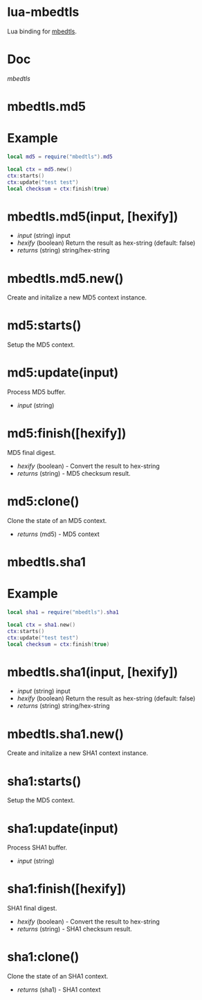lua-mbedtls
===
Lua binding for [mbedtls](https://github.com/ARMmbed/mbedtls).

Doc
===
*mbedtls*
	

mbedtls.md5
==

Example
=
```lua
local md5 = require("mbedtls").md5

local ctx = md5.new()
ctx:starts()
ctx:update("test test")
local checksum = ctx:finish(true)

```

mbedtls.md5(input, [hexify])
=

* *input* (string) input
* *hexify* (boolean) Return the result as hex-string (default: false)
* _returns_ (string) string/hex-string

mbedtls.md5.new()
=
Create and initalize a new MD5 context instance.

md5:starts()
=
Setup the MD5 context.

md5:update(input)
=

Process MD5 buffer.

* *input* (string)

md5:finish([hexify])
=

MD5 final digest.

* *hexify* (boolean) - Convert the result to hex-string
* _returns_ (string) - MD5 checksum result.

md5:clone()
==

Clone the state of an MD5 context.

* _returns_ (md5) - MD5 context


mbedtls.sha1
==

Example
=
```lua
local sha1 = require("mbedtls").sha1

local ctx = sha1.new()
ctx:starts()
ctx:update("test test")
local checksum = ctx:finish(true)

```

mbedtls.sha1(input, [hexify])
=

* *input* (string) input
* *hexify* (boolean) Return the result as hex-string (default: false)
* _returns_ (string) string/hex-string

mbedtls.sha1.new()
=
Create and initalize a new SHA1 context instance.

sha1:starts()
=
Setup the MD5 context.

sha1:update(input)
=

Process SHA1 buffer.

* *input* (string)

sha1:finish([hexify])
=

SHA1 final digest.

* *hexify* (boolean) - Convert the result to hex-string
* _returns_ (string) - SHA1 checksum result.

sha1:clone()
==

Clone the state of an SHA1 context.

* _returns_ (sha1) - SHA1 context


	

